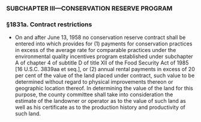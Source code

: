 ### SUBCHAPTER III—CONSERVATION RESERVE PROGRAM

### §1831a. Contract restrictions
* On and after June 13, 1958 no conservation reserve contract shall be entered into which provides for (1) payments for conservation practices in excess of the average rate for comparable practices under the environmental quality incentives program established under subchapter A of chapter 4 of subtitle D of title XII of the Food Security Act of 1985 [16 U.S.C. 3839aa et seq.], or (2) annual rental payments in excess of 20 per cent of the value of the land placed under contract, such value to be determined without regard to physical improvements thereon or geographic location thereof. In determining the value of the land for this purpose, the county committee shall take into consideration the estimate of the landowner or operator as to the value of such land as well as his certificate as to the production history and productivity of such land.